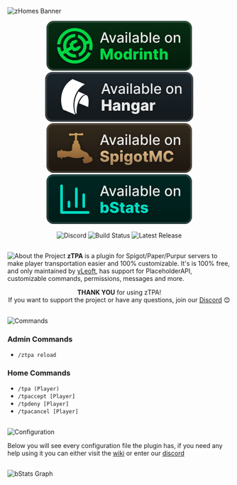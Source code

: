 ![zHomes Banner](https://cdn.modrinth.com/data/cached_images/7ad7ae2d1b8014983dc76ebb0f507b0618fb9745.png)
<p align="center">
  <a href="https://modrinth.com/plugin/zTPA">
    <img src="https://raw.githubusercontent.com/vLuckyyy/badges/main/avaiable-on-modrinth.svg" alt="Modrinth" />
  </a>
  <a href="https://hangar.papermc.io/yLeoft/zTPA">
    <img src="https://raw.githubusercontent.com/vLuckyyy/badges/main/avaiable-on-hangar.svg" alt="Hangar" />
  </a>
  <a href="https://www.spigotmc.org/resources/ztpa.123141/">
    <img src="https://raw.githubusercontent.com/vLuckyyy/badges/main/available-on-spigotmc.svg" alt="SpigotMC" />
  </a>
  <a href="https://bstats.org/plugin/bukkit/zTPA/26707">
    <img src="https://raw.githubusercontent.com/vLuckyyy/badges/main/available-on-bstats.svg" alt="bStats" />
  </a>
</p>
<p align="center">
  <img src="https://img.shields.io/discord/934583519072620615" alt="Discord" />
  <img src="https://img.shields.io/github/actions/workflow/status/yL3oft/zTPA/test-compile.yml" alt="Build Status" />
  <img src="https://img.shields.io/github/v/release/yL3oft/zTPA" alt="Latest Release" />
</p>

##
![About the Project](https://cdn.modrinth.com/data/cached_images/2939adae27590da621f6332a61d92a12bd474204.png)
**zTPA** is a plugin for Spigot/Paper/Purpur servers to make player transportation easier and 100% customizable.
It's is 100% free, and only maintained by [yLeoft](https://github.com/yL3oft), has support for PlaceholderAPI, customizable commands, permissions, messages and more.

<div align="center">

**THANK YOU** for using zTPA!  
If you want to support the project or have any questions, join our [Discord](https://discord.gg/yCdhVDgn4K) 😊

</div>

##
![Commands](https://cdn.modrinth.com/data/cached_images/cb455c702cf3974b3c5394e22cc3e709f7dd0761.png)

### Admin Commands
- `/ztpa reload`

### Home Commands
- `/tpa (Player)`
- `/tpaccept [Player]`
- `/tpdeny [Player]`
- `/tpacancel [Player]`

##
![Configuration](https://cdn.modrinth.com/data/cached_images/28ec0907a3e472a42fda6f68758355518a82d3f6.png)

Below you will see every configuration file the plugin has, if you need any help using it you can either visit the [wiki](https://docs.yleoft.me/ztpa) or enter our [discord](https://discord.gg/yCdhVDgn4K)

##
![bStats Graph](https://bstats.org/signatures/bukkit/zTPA.svg)
